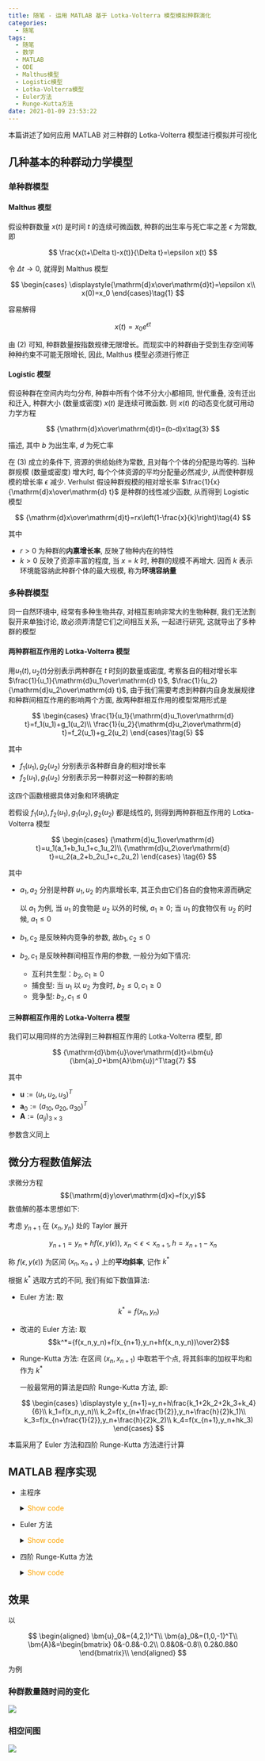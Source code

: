```yaml
---
title: 随笔 - 运用 MATLAB 基于 Lotka-Volterra 模型模拟种群演化
categories:
  - 随笔
tags:
  - 随笔
  - 数学
  - MATLAB
  - ODE
  - Malthus模型
  - Logistic模型
  - Lotka-Volterra模型
  - Euler方法
  - Runge-Kutta方法
date: 2021-01-09 23:53:22
---
```


本篇讲述了如何应用 MATLAB 对三种群的 Lotka-Volterra 模型进行模拟并可视化

<!-- more -->

## 几种基本的种群动力学模型

### 单种群模型

#### Malthus 模型

假设种群数量 $x(t)$ 是时间 $t$ 的连续可微函数, 种群的出生率与死亡率之差 $\epsilon$ 为常数, 即

$$
\frac{x(t+\Delta t)-x(t)}{\Delta t}=\epsilon x(t)
$$

令 $\Delta t\to 0$, 就得到 Malthus 模型

$$
\begin{cases}
  \displaystyle{\mathrm{d}x\over\mathrm{d}t}=\epsilon x\\
  x(0)=x_0
\end{cases}\tag{1}
$$

容易解得

$$
x(t)=x_0e^{\epsilon t}\tag{2}
$$

由 $\text{(2)}$ 可知, 种群数量按指数规律无限增长。而现实中的种群由于受到生存空间等种种约束不可能无限增长, 因此, Malthus 模型必须进行修正

#### Logistic 模型

假设种群在空间内均匀分布, 种群中所有个体不分大小都相同, 世代重叠, 没有迁出和迁入, 种群大小 (数量或密度) $x(t)$ 是连续可微函数. 则 $x(t)$ 的动态变化就可用动力学方程

$$
{\mathrm{d}x\over\mathrm{d}t}=(b-d)x\tag{3}
$$

描述, 其中 $b$ 为出生率, $d$ 为死亡率

在 $\text{(3)}$ 成立的条件下, 资源的供给始终为常数, 且对每个个体的分配是均等的. 当种群规模 (数量或密度) 增大时, 每个个体资源的平均分配量必然减少, 从而使种群规模的增长率 $\epsilon$ 减少. Verhulst 假设种群规模的相对增长率 $\frac{1}{x}{\mathrm{d}x\over\mathrm{d} t}$ 是种群的线性减少函数, 从而得到 Logistic 模型

$$
{\mathrm{d}x\over\mathrm{d}t}=rx\left(1-\frac{x}{k}\right)\tag{4}
$$

其中

- $r>0$ 为种群的**内禀增长率**, 反映了物种内在的特性
- $k>0$ 反映了资源丰富的程度, 当 $x=k$ 时, 种群的规模不再增大. 因而 $k$ 表示环境能容纳此种群个体的最大规模, 称为**环境容纳量**

### 多种群模型

同一自然环境中, 经常有多种生物共存, 对相互影响非常大的生物种群, 我们无法割裂开来单独讨论, 故必须弄清楚它们之间相互关系, 一起进行研究, 这就导出了多种群的模型

#### 两种群相互作用的 Lotka-Volterra 模型

用$u_1(t),u_2(t)$分别表示两种群在 $t$ 时刻的数量或密度, 考察各自的相对增长率 $\frac{1}{u_1}{\mathrm{d}u_1\over\mathrm{d} t}$, $\frac{1}{u_2}{\mathrm{d}u_2\over\mathrm{d} t}$, 由于我们需要考虑到种群内自身发展规律和种群间相互作用的影响两个方面, 故两种群相互作用的模型常用形式是

$$
\begin{cases}
  \frac{1}{u_1}{\mathrm{d}u_1\over\mathrm{d} t}=f_1(u_1)+g_1(u_2)\\
  \frac{1}{u_2}{\mathrm{d}u_2\over\mathrm{d} t}=f_2(u_1)+g_2(u_2)
\end{cases}\tag{5}
$$

其中

- $f_1(u_1),g_2(u_2)$ 分别表示各种群自身的相对增长率
- $f_2(u_1),g_1(u_2)$ 分别表示另一种群对这一种群的影响

这四个函数根据具体对象和环境确定

若假设 $f_1(u_1),f_2(u_1),g_1(u_2),g_2(u_2)$ 都是线性的, 则得到两种群相互作用的 Lotka-Volterra 模型

$$
\begin{cases}
  {\mathrm{d}u_1\over\mathrm{d} t}=u_1(a_1+b_1u_1+c_1u_2)\\
  {\mathrm{d}u_2\over\mathrm{d} t}=u_2(a_2+b_2u_1+c_2u_2)
\end{cases}
\tag{6}
$$

其中

- $a_1,a_2$ 分别是种群 $u_1,u_2$ 的内禀增长率, 其正负由它们各自的食物来源而确定

  以 $a_1$ 为例, 当 $u_1$ 的食物是 $u_2$ 以外的时候, $a_1\geqslant0$; 当 $u_1$ 的食物仅有 $u_2$ 的时候, $a_1\leqslant0$

- $b_1,c_2$ 是反映种内竞争的参数, 故$b_1,c_2\leqslant0$
- $b_2,c_1$ 是反映种群间相互作用的参数, 一般分为如下情况:
  - 互利共生型：$b_2,c_1\geqslant0$
  - 捕食型: 当 $u_1$ 以 $u_2$ 为食时, $b_2\leqslant0, c_1\geqslant0$
  - 竞争型: $b_2,c_1\leqslant0$

#### 三种群相互作用的 Lotka-Volterra 模型

我们可以用同样的方法得到三种群相互作用的 Lotka-Volterra 模型, 即

$$
{\mathrm{d}\bm{u}\over\mathrm{d}t}=\bm{u}(\bm{a}_0+\bm{A}\bm{u})^T\tag{7}
$$

其中

- $\bm{u}:=(u_1,u_2,u_3)^T$
- $\bm{a}_0:=(a_{10},a_{20},a_{30})^T$
- $\bm{A}:=(a_{ij})_{3\times3}$

参数含义同上

## 微分方程数值解法

求微分方程
$${\mathrm{d}y\over\mathrm{d}x}=f(x,y)$$
数值解的基本思想如下:

考虑 $y_{n+1}$ 在 $(x_n,y_n)$ 处的 Taylor 展开

$$
y_{n+1}=y_n+hf(\epsilon,y(\epsilon)),~x_n<\epsilon<x_{n+1},h=x_{n+1}-x_n
$$

称 $f(\epsilon,y(\epsilon))$ 为区间 $(x_n,x_{n+1})$ 上的**平均斜率**, 记作 $k^*$

根据 $k^*$ 选取方式的不同, 我们有如下数值算法:

- Euler 方法: 取
  $$k^*=f(x_n,y_n)$$
- 改进的 Euler 方法: 取
  $$k^*={f(x_n,y_n)+f(x_{n+1},y_n+hf(x_n,y_n))\over2}$$
- Runge-Kutta 方法: 在区间 $(x_n,x_{n+1})$ 中取若干个点, 将其斜率的加权平均和作为 $k^*$

  一般最常用的算法是四阶 Runge-Kutta 方法, 即:

  $$
  \begin{cases}
    \displaystyle y_{n+1}=y_n+h\frac{k_1+2k_2+2k_3+k_4}{6}\\
    k_1=f(x_n,y_n)\\
    k_2=f(x_{n+\frac{1}{2}},y_n+\frac{h}{2}k_1)\\
    k_3=f(x_{n+\frac{1}{2}},y_n+\frac{h}{2}k_2)\\
    k_4=f(x_{n+1},y_n+hk_3)
  \end{cases}
  $$

本篇采用了 Euler 方法和四阶 Runge-Kutta 方法进行计算

## MATLAB 程序实现

- 主程序
  <details>
  <summary><font color='orange'>Show code</font></summary>

  ```matlab main.m
  % Parameters
  a0 = [1; 0; -1];
  A = [0, -0.8, -0.2; 0.8, 0, -0.8; 0.2, 0.8, 0];
  n = 4e6; h = 1e-5;
  % Initial value
  u_start = [4; 2; 1];
  % Time
  t = 0:h:((n - 1) * h);

  % Euler's method
  % Faster but less accurate
  u_ans = euler_solve(u_start, a0, A, h, n);

  % RK4 method
  % More accurate but slower
  % u_ans = rk4_solve(u_start, a0, A, h, n);

  % Amount plot
  figure;
  plot(t, u_ans(:, 1), 'linewidth', 1.5);
  hold on
  plot(t, u_ans(:, 2), 'linewidth', 1.5);
  plot(t, u_ans(:, 3), 'linewidth', 1.5);
  xlabel('Time (t)');
  ylabel('Amount (u_1, u_2, u_3)');
  legend('show');
  legend('u_1', 'u_2', 'u_3')
  title('Amount of 3 species')

  % Phase-space plot
  figure;
  subplot(2, 2, 1);
  plot3(u_ans(:, 1), u_ans(:, 2), u_ans(:, 3), 'linewidth', 1.5);
  grid on
  title("Phase-space plot of 3 species");
  xlabel('u_1');
  ylabel('u_2');
  zlabel('u_3');

  subplot(2, 2, 2);
  plot(u_ans(:, 1), u_ans(:, 2), ...
      'color', [0.8500 0.3250 0.0980], ...
      'linewidth', 1.5);
  title("Phase-space plot of u_1 and u_2");
  xlabel('u_1');
  ylabel('u_2');

  subplot(2, 2, 3);
  plot(u_ans(:, 1), u_ans(:, 3), ...
      'color', [0.9290 0.6940 0.1250], ...
      'linewidth', 1.5);
  title("Phase-space plot of u_1 and u_3");
  xlabel('u_1');
  ylabel('u_3');

  subplot(2, 2, 4);
  plot(u_ans(:, 2), u_ans(:, 3), ...
      'color', [0.4940 0.1840 0.5560], ...
      'linewidth', 1.5);
  title("Phase-space plot of u_2 and u_3");
  xlabel('u_2');
  ylabel('u_3');
  ```

  </details>

- Euler 方法
  <details>
  <summary><font color='orange'>Show code</font></summary>

  ```matlab euler_solve.m
  function output = euler_solve(u_start, a0, A, h, n)
      u_curr = u_start;
      res = zeros(n, size(u_start, 1));
      res(1, :) = u_start;

      for i = 2:n
          u_next = u_curr + h .* u_curr .* (a0 + A * u_curr);
          res(i, :) = u_next;
          u_curr = u_next;
      end

      output = res;
  end
  ```

  </details>

- 四阶 Runge-Kutta 方法
  <details>
  <summary><font color='orange'>Show code</font></summary>

  ```matlab rk4_solve.m
  function output = rk4_solve(u_start, a0, A, h, n)
      u_curr = u_start;
      res = zeros(n, size(u_start, 1));
      res(1, :) = u_start;

      for i = 2:n
          k1 = h .* u_curr .* (a0 + A * u_curr);
          k2 = h .* (u_curr + 1/2) .* (a0 + A * (u_curr + k1 / 2));
          k3 = h .* (u_curr + 1/2) .* (a0 + A * (u_curr + k2 / 2));
          k4 = h .* u_curr .* (a0 + A * (u_curr + k3));
          u_next = u_curr + (k1 + 2 * k2 + 2 * k3 + k4) / 6;
          res(i, :) = u_next;
          u_curr = u_next;
      end

      output = res;
  end
  ```

  </details>

## 效果

以

$$
\begin{aligned}
  \bm{u}_0&=(4,2,1)^T\\
  \bm{a}_0&=(1,0,-1)^T\\
  \bm{A}&=\begin{bmatrix}
    0&-0.8&-0.2\\
    0.8&0&-0.8\\
    0.2&0.8&0
  \end{bmatrix}\\
\end{aligned}
$$

为例

### 种群数量随时间的变化

![](amount.svg)

### 相空间图

![](phase-space.svg)
